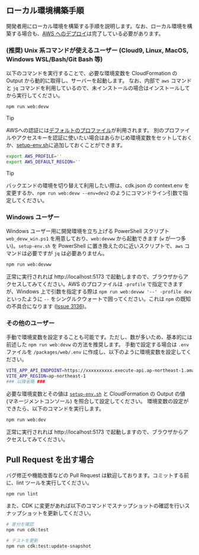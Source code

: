 ## ローカル環境構築手順

開発者用にローカル環境を構築する手順を説明します。なお、ローカル環境を構築する場合も、[AWS へのデプロイ](/README.md#デプロイ)は完了している必要があります。

### (推奨) Unix 系コマンドが使えるユーザー (Cloud9, Linux, MacOS, Windows WSL/Bash/Git Bash 等)

以下のコマンドを実行することで、必要な環境変数を CloudFormation の Output から動的に取得し、サーバーを起動します。
なお、内部で `aws` コマンドと `jq` コマンドを利用しているので、未インストールの場合はインストールしてから実行してください。

```bash
npm run web:devw
```

> [!TIP]
> AWSへの認証には[デフォルトのプロファイル](https://docs.aws.amazon.com/ja_jp/cli/latest/userguide/cli-configure-files.html#cli-configure-files-using-profiles)が利用されます。
> 別のプロファイルやアクセスキーを認証に使いたい場合はあらかじめ環境変数をセットしておくか、[setup-env.sh](/setup-env.sh)に追加しておくことができます。
>
> ```bash
> export AWS_PROFILE=''
> export AWS_DEFAULT_REGION=''
> ```

> [!TIP]
> バックエンドの環境を切り替えて利用したい際は、cdk.json の context.env を変更するか、`npm run web:devw --env=dev2` のようにコマンドライン引数で指定してください。

### Windows ユーザー

Windows ユーザー用に開発環境を立ち上げる PowerShell スクリプト `web_devw_win.ps1` を用意しており、`web:devww` から起動できます (`w` が一つ多い)。`setup-env.sh` を PowerShell に置き換えたのに近いスクリプトで、`aws` コマンドは必要ですが `jq` は必要ありません。

```bash
npm run web:devww
```

正常に実行されれば http://localhost:5173 で起動しますので、ブラウザからアクセスしてみてください。AWS のプロファイルは `-profile` で指定できますが、Windows 上で引数を指定する際は `npm run web:devww '--' -profile dev` といったように `--` をシングルクウォートで囲ってください。これは `npm` の既知の不具合になります ([Issue 3136](https://github.com/npm/cli/issues/3136#issuecomment-2632044780))。

### その他のユーザー

手動で環境変数を設定することも可能です。ただし、数が多いため、基本的には前述した `npm run web:devw` の方法を推奨します。
手動で設定する場合は `.env` ファイルを `/packages/web/.env` に作成し、以下のように環境変数を設定してください。

```bash
VITE_APP_API_ENDPOINT=https://xxxxxxxxxx.execute-api.ap-northeast-1.amazonaws.com/api/
VITE_APP_REGION=ap-northeast-1
### 以降省略 ###
```

必要な環境変数とその値は [`setup-env.sh`](/setup-env.sh) と CloudFormation の Output の値 (マネージメントコンソール) を照合して設定してください。
環境変数の設定ができたら、以下のコマンドを実行します。

```bash
npm run web:dev
```

正常に実行されれば http://localhost:5173 で起動しますので、ブラウザからアクセスしてみてください。

## Pull Request を出す場合

バグ修正や機能改善などの Pull Request は歓迎しております。コミットする前に、lint ツールを実行してください。

```bash
npm run lint
```

また、CDK に変更があれば以下のコマンドでスナップショットの確認を行いスナップショットを更新してください。

```bash
# 差分を確認
npm run cdk:test

# テストを更新
npm run cdk:test:update-snapshot
```
